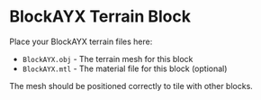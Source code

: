# BlockAYX Terrain Block

Place your BlockAYX terrain files here:
- `BlockAYX.obj` - The terrain mesh for this block
- `BlockAYX.mtl` - The material file for this block (optional)

The mesh should be positioned correctly to tile with other blocks.